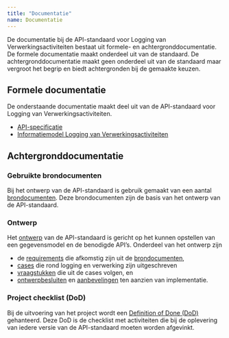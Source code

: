 ```yaml
---
title: "Documentatie"
name: Documentatie
---
```

De documentatie bij de API-standaard voor Logging van Verwerkingsactiviteiten bestaat uit formele- en achtergronddocumentatie. De formele documentatie maakt onderdeel uit van de standaard. De achtergronddocumentatie maakt geen onderdeel uit van de standaard maar vergroot het begrip en biedt achtergronden bij de gemaakte keuzen.

## Formele documentatie
De onderstaande documentatie maakt deel uit van de API-standaard voor Logging van Verwerkingsactiviteiten.

- [API-specificatie]((../archief/work_in_progress.md))
- [Informatiemodel Logging van Verwerkingsactiviteiten]((../archief/work_in_progress.md))

## Achtergronddocumentatie

### Gebruikte brondocumenten
Bij het ontwerp van de API-standaard is gebruik gemaakt van een aantal [brondocumenten](../achtergronddocumentatie/ontwerp/brondocumenten.md). Deze brondocumenten zijn de basis van het ontwerp van de API-standaard.

### Ontwerp
Het [ontwerp](./ontwerp.md) van de API-standaard is gericht op het kunnen opstellen van een gegevensmodel en de benodigde API’s. Onderdeel van het ontwerp zijn 
- de [requirements](../achtergronddocumentatie/ontwerp/requirements.md) die afkomstig zijn uit de [brondocumenten](../achtergronddocumentatie/ontwerp/brondocumenten.md),
- [cases](../achtergronddocumentatie/ontwerp/ontwerpcases.md) die rond logging en verwerking zijn uitgeschreven 
- [vraagstukken](../achtergronddocumentatie/ontwerp/vraagstukken.md) die uit de cases volgen, en 
- [ontwerpbesluiten](../achtergronddocumentatie/ontwerp/ontwerpbesluiten.md) en [aanbevelingen](../achtergronddocumentatie/ontwerp/aanbevelingen.md) ten aanzien van implementatie.

### Project checklist (DoD)
Bij de uitvoering van het project wordt een [Definition of Done (DoD)](../achtergronddocumentatie/definition_of_done.md) gehanteerd. Deze DoD is de checklist met activiteiten die bij de oplevering van iedere versie van de API-standaard moeten worden afgevinkt. 
